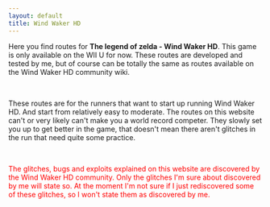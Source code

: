 ```yaml
---
layout: default
title: Wind Waker HD
---
```


<p>Here you find routes for <b>The legend of zelda - Wind Waker HD</b>. This game is only available on the 
WII U for now. These routes are developed and tested by me, but of course can be totally the same as routes 
available on the Wind Waker HD community wiki.</p>
<p>&nbsp;</p>
<p>These routes are for the runners that want to start up running Wind Waker HD. And start from relatively easy to moderate.
The routes on this website can't or very likely can't make you a world record competer. 
They slowly set you up to get better in the game, that doesn't mean there aren't glitches in the run that need quite some practice.</p>
<p>&nbsp;</p>
<p><span style="color:red">The glitches, bugs and exploits explained on this website are discovered by 
the Wind Waker HD community. Only the glitches I'm sure about discovered by me will state so. At the moment I'm 
not sure if I just rediscovered some of these glitches, so I won't state them as discovered by me.
</span></p>
<p>&nbsp;</p>
<p>&nbsp;</p>